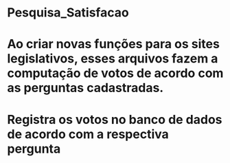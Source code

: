 # Pesquisa_Satisfacao

# Ao criar novas funções para os sites legislativos, esses arquivos fazem a computação de votos de acordo com as perguntas cadastradas.

# Registra os votos no banco de dados de acordo com a respectiva pergunta
